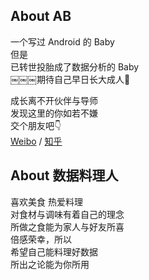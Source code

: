 ## About AB
一个写过 Android 的 Baby  
但是  
已转世投胎成了数据分析的 Baby  
￼￼￼期待自己早日长大成人🤣

成长离不开伙伴与导师  
发现这里的你如若不嫌  
交个朋友吧👇  
[Weibo](!https://weibo.com/androidbaaaby) / [知乎](!zhihu.com/people/androidbaaaby)

## About 数据料理人
喜欢美食 热爱料理  
对食材与调味有着自己的理念  
所做之食能为家人与好友所喜  
倍感荣幸，所以  
希望自己能料理好数据  
所出之论能为你所用
